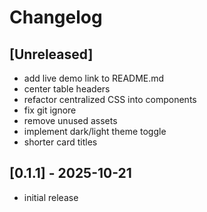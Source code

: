 # Changelog

## [Unreleased]

- add live demo link to README.md
- center table headers
- refactor centralized CSS into components
- fix git ignore
- remove unused assets
- implement dark/light theme toggle
- shorter card titles

## [0.1.1] - 2025-10-21

- initial release
